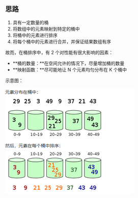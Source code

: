 ## 思路
1. 具有一定数量的桶
2. 将数组中的元素映射到特定的桶中
3. 将桶中的元素进行排序
4. 将每个桶中的元素进行合并，并保证结果数组有序

故而，在桶排序中，有 2 个对性能有很大影响的因素：

+ **桶的数量：**在空间允许的情况下，尽量增加桶的数量
+ **映射函数：**尽可能地让 N 个元素均匀分布在 K 个桶中

示意图：

![](../../../../images/2024/1731062317685-f61dc717-177d-4e60-bdc5-8028ca8758b9.png)

